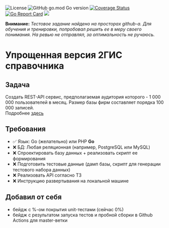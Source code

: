 ![License](https://img.shields.io/github/license/p12s/ispring-todo-list-api)
![GitHub go.mod Go version](https://img.shields.io/github/go-mod/go-version/p12s/2gis-catalog-api?style=plastic)
[![Coverage Status](https://codecov.io/gh/p12s/2gis-catalog-api/branch/master/graph/badge.svg?token=sTWAW1J7hW)](https://codecov.io/gh/p12s/2gis-catalog-api)
[![Go Report Card](https://goreportcard.com/badge/github.com/p12s/2gis-catalog-api)](https://goreportcard.com/report/github.com/p12s/2gis-catalog-api)
<img src="https://github.com/p12s/2gis-catalog-api/workflows/lint-build/badge.svg?branch=master">

**Внимание:** *Тестовое задание найдено на просторах github-а. Для обучения и тренировки, попробовал решить ее в меру своего понимания. На ревью не отправлял, за оптимальность не ручаюсь.*

# Упрощенная версия 2ГИС справочника

## Задача
Создать REST-API сервис, предполагаемая аудитория которого - 1 000 000 пользователей в месяц. Размер базы фирм составляет порядка 100 000 записей.     
Подробнее [здесь](task.md)

## Требования
- ✅ Язык:  Go (желательно) или PHP
  **Go**
- ❌ БД: Любая реляционная (например, PostgreSQL или MySQL)
- ❌ Спроектировать базу данных + реализовать скрипт ее формирования
- ❌ Подготовить тестовые данные (дамп базы, скрипт для генерации тестового набора данных)
- ❌ Реализовать API согласно ТЗ
- ❌ Инструкцию развертывания на локальной машине

## Добавил от себя
- бейдж с %-ом покрытия unit-тестами (сейчас 0%)
- бейдж с результатом запуска тестов и пробной сборки в Github Actions для master-ветки
